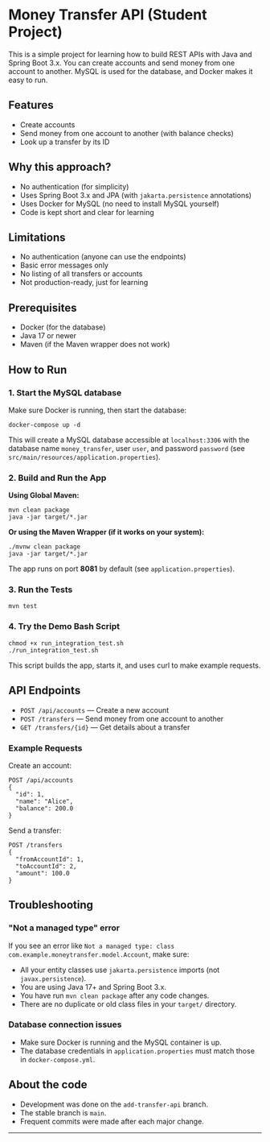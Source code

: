 # Money Transfer API (Student Project)

This is a simple project for learning how to build REST APIs with Java and Spring Boot 3.x. You can create accounts and send money from one account to another. MySQL is used for the database, and Docker makes it easy to run.

## Features
- Create accounts
- Send money from one account to another (with balance checks)
- Look up a transfer by its ID

## Why this approach?
- No authentication (for simplicity)
- Uses Spring Boot 3.x and JPA (with `jakarta.persistence` annotations)
- Uses Docker for MySQL (no need to install MySQL yourself)
- Code is kept short and clear for learning

## Limitations
- No authentication (anyone can use the endpoints)
- Basic error messages only
- No listing of all transfers or accounts
- Not production-ready, just for learning

## Prerequisites
- Docker (for the database)
- Java 17 or newer
- Maven (if the Maven wrapper does not work)

## How to Run

### 1. Start the MySQL database
Make sure Docker is running, then start the database:
```
docker-compose up -d
```
This will create a MySQL database accessible at `localhost:3306` with the database name `money_transfer`, user `user`, and password `password` (see `src/main/resources/application.properties`).

### 2. Build and Run the App

**Using Global Maven:**
```
mvn clean package
java -jar target/*.jar
```

**Or using the Maven Wrapper (if it works on your system):**
```
./mvnw clean package
java -jar target/*.jar
```

The app runs on port **8081** by default (see `application.properties`).

### 3. Run the Tests
```
mvn test
```

### 4. Try the Demo Bash Script
```
chmod +x run_integration_test.sh
./run_integration_test.sh
```
This script builds the app, starts it, and uses curl to make example requests.

## API Endpoints
- `POST /api/accounts` — Create a new account
- `POST /transfers` — Send money from one account to another
- `GET /transfers/{id}` — Get details about a transfer

### Example Requests

Create an account:
```
POST /api/accounts
{
  "id": 1,
  "name": "Alice",
  "balance": 200.0
}
```

Send a transfer:
```
POST /transfers
{
  "fromAccountId": 1,
  "toAccountId": 2,
  "amount": 100.0
}
```

## Troubleshooting

### "Not a managed type" error
If you see an error like `Not a managed type: class com.example.moneytransfer.model.Account`, make sure:
- All your entity classes use `jakarta.persistence` imports (not `javax.persistence`).
- You are using Java 17+ and Spring Boot 3.x.
- You have run `mvn clean package` after any code changes.
- There are no duplicate or old class files in your `target/` directory.

### Database connection issues
- Make sure Docker is running and the MySQL container is up.
- The database credentials in `application.properties` must match those in `docker-compose.yml`.

## About the code
- Development was done on the `add-transfer-api` branch.
- The stable branch is `main`.
- Frequent commits were made after each major change.

---

